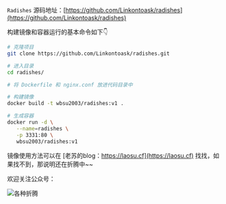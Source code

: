 `Radishes` 源码地址：[https://github.com/Linkontoask/radishes](https://github.com/Linkontoask/radishes)

构建镜像和容器运行的基本命令如下👇

```bash
# 克隆项目
git clone https://github.com/Linkontoask/radishes.git

# 进入目录
cd radishes/

# 将 Dockerfile 和 nginx.conf 放进代码目录中

# 构建镜像
docker build -t wbsu2003/radishes:v1 .

# 生成容器
docker run -d \
   --name=radishes \
   -p 3331:80 \
   wbsu2003/radishes:v1
```

镜像使用方法可以在 [老苏的blog：https://laosu.cf](https://laosu.cf)  找找，如果找不到，那说明还在折腾中~~

欢迎关注公众号：

![各种折腾](https://laosu.cf/uploads/wechat-qcode.jpg)
